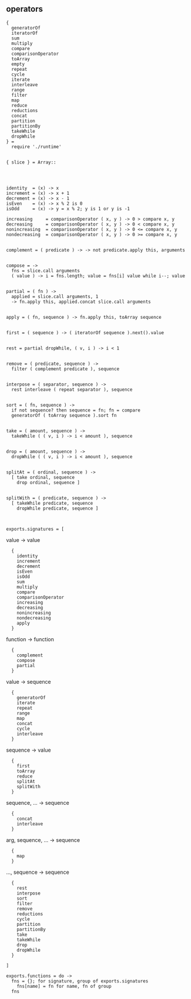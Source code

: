 ## operators

    {
      generatorOf
      iteratorOf
      sum
      multiply
      compare
      comparisonOperator
      toArray
      empty
      repeat
      cycle
      iterate
      interleave
      range
      filter
      map
      reduce
      reductions
      concat
      partition
      partitionBy
      takeWhile
      dropWhile
    } =
      require './runtime'


    { slice } = Array::




    identity  = (x) -> x
    increment = (x) -> x + 1
    decrement = (x) -> x - 1
    isEven    = (x) -> x % 2 is 0
    isOdd     = (x) -> y = x % 2; y is 1 or y is -1

    increasing     = comparisonOperator ( x, y ) -> 0 > compare x, y
    decreasing     = comparisonOperator ( x, y ) -> 0 < compare x, y
    nonincreasing  = comparisonOperator ( x, y ) -> 0 <= compare x, y
    nondecreasing  = comparisonOperator ( x, y ) -> 0 >= compare x, y


    complement = ( predicate ) -> -> not predicate.apply this, arguments


    compose = ->
      fns = slice.call arguments
      ( value ) -> i = fns.length; value = fns[i] value while i--; value


    partial = ( fn ) ->
      applied = slice.call arguments, 1
      -> fn.apply this, applied.concat slice.call arguments


    apply = ( fn, sequence ) -> fn.apply this, toArray sequence


    first = ( sequence ) -> ( iteratorOf sequence ).next().value


    rest = partial dropWhile, ( v, i ) -> i < 1


    remove = ( predicate, sequence ) ->
      filter ( complement predicate ), sequence


    interpose = ( separator, sequence ) ->
      rest interleave ( repeat separator ), sequence


    sort = ( fn, sequence ) ->
      if not sequence? then sequence = fn; fn = compare
      generatorOf ( toArray sequence ).sort fn


    take = ( amount, sequence ) ->
      takeWhile ( ( v, i ) -> i < amount ), sequence


    drop = ( amount, sequence ) ->
      dropWhile ( ( v, i ) -> i < amount ), sequence


    splitAt = ( ordinal, sequence ) ->
      [ take ordinal, sequence
        drop ordinal, sequence ]


    splitWith = ( predicate, sequence ) ->
      [ takeWhile predicate, sequence
        dropWhile predicate, sequence ]



    exports.signatures = [

value -> value

      {
        identity
        increment
        decrement
        isEven
        isOdd
        sum
        multiply
        compare
        comparisonOperator
        increasing
        decreasing
        nonincreasing
        nondecreasing
        apply
      }

function -> function

      {
        complement
        compose
        partial
      }

value -> sequence

      {
        generatorOf
        iterate
        repeat
        range
        map
        concat
        cycle
        interleave
      }

sequence -> value

      {
        first
        toArray
        reduce
        splitAt
        splitWith
      }

sequence, ... -> sequence

      {
        concat
        interleave
      }

arg, sequence, ... -> sequence

      {
        map
      }

..., sequence -> sequence

      {
        rest
        interpose
        sort
        filter
        remove
        reductions
        cycle
        partition
        partitionBy
        take
        takeWhile
        drop
        dropWhile
      }

    ]

    exports.functions = do ->
      fns = {}; for signature, group of exports.signatures
        fns[name] = fn for name, fn of group
      fns
